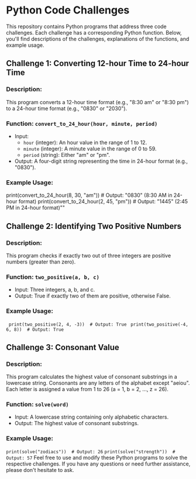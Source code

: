 # Python Code Challenges

This repository contains Python programs that address three code challenges. Each challenge has a corresponding Python function. Below, you'll find descriptions of the challenges, explanations of the functions, and example usage.

## Challenge 1: Converting 12-hour Time to 24-hour Time

### Description:
This program converts a 12-hour time format (e.g., "8:30 am" or "8:30 pm") to a 24-hour time format (e.g., "0830" or "2030").

### Function: `convert_to_24_hour(hour, minute, period)`
- Input: 
  - `hour` (integer): An hour value in the range of 1 to 12.
  - `minute` (integer): A minute value in the range of 0 to 59.
  - `period` (string): Either "am" or "pm".
- Output: A four-digit string representing the time in 24-hour format (e.g., "0830").

### Example Usage:
print(convert_to_24_hour(8, 30, "am"))  # Output: "0830" (8:30 AM in 24-hour format)
print(convert_to_24_hour(2, 45, "pm"))  # Output: "1445" (2:45 PM in 24-hour format)""


## Challenge 2: Identifying Two Positive Numbers

### Description:
This program checks if exactly two out of three integers are positive numbers (greater than zero).

### Function: `two_positive(a, b, c)`

- Input: Three integers, a, b, and c.
- Output: True if exactly two of them are positive, otherwise False.
### Example Usage:
`` print(two_positive(2, 4, -3))  # Output: True``
`` print(two_positive(-4, 6, 8))  # Output: True``

## Challenge 3: Consonant Value
### Description:
This program calculates the highest value of consonant substrings in a lowercase string. Consonants are any letters of the alphabet except "aeiou". Each letter is assigned a value from 1 to 26 (a = 1, b = 2, ..., z = 26).

### Function: `solve(word)`
- Input: A lowercase string containing only alphabetic characters.
- Output: The highest value of consonant substrings.
### Example Usage:

``print(solve("zodiacs"))  # Output: 26``
``print(solve("strength"))  # Output: 57``
Feel free to use and modify these Python programs to solve the respective challenges. If you have any questions or need further assistance, please don't hesitate to ask.


